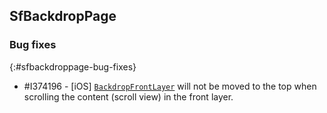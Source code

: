 ## SfBackdropPage

### Bug fixes
{:#sfbackdroppage-bug-fixes}

* \#I374196 - [iOS] [`BackdropFrontLayer`](https://help.syncfusion.com/cr/xamarin/Syncfusion.XForms.Backdrop.BackdropFrontLayer.html) will not be moved to the top when scrolling the content (scroll view) in the front layer.